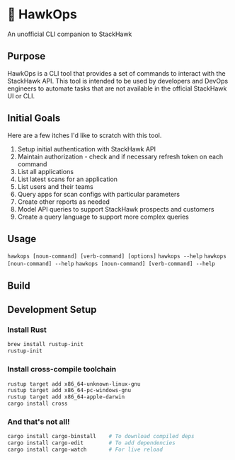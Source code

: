 # 🪽 HawkOps

An unofficial CLI companion to StackHawk

## Purpose

HawkOps is a CLI tool that provides a set of commands to interact with the StackHawk API. This tool is intended to be used by developers and DevOps engineers to automate tasks that are not available in the official StackHawk UI or CLI.

## Initial Goals

Here are a few itches I'd like to scratch with this tool.

1. Setup initial authentication with StackHawk API
2. Maintain authorization - check and if necessary refresh token on each command
3. List all applications
4. List latest scans for an application
5. List users and their teams
6. Query apps for scan configs with particular parameters
7. Create other reports as needed
8. Model API queries to support StackHawk prospects and customers
9. Create a query language to support more complex queries

## Usage

`hawkops [noun-command] [verb-command] [options]`
`hawkops --help`
`hawkops [noun-command] --help`
`hawkops [noun-command] [verb-command] --help`

## Build

## Development Setup

### Install Rust
    
```zsh
brew install rustup-init
rustup-init
```

### Install cross-compile toolchain
    
```zsh
rustup target add x86_64-unknown-linux-gnu
rustup target add x86_64-pc-windows-gnu
rustup target add x86_64-apple-darwin
cargo install cross
```

### And that's not all!
    
```zsh
cargo install cargo-binstall    # To download compiled deps
cargo install cargo-edit        # To add dependencies
cargo install cargo-watch       # For live reload
```